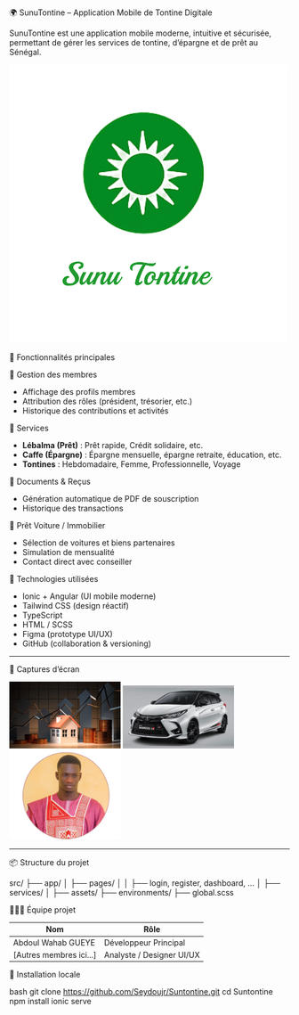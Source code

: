 🌍 SunuTontine – Application Mobile de Tontine Digitale

SunuTontine est une application mobile moderne, intuitive et sécurisée, permettant de gérer les services de tontine, d’épargne et de prêt au Sénégal.

![SunuTontine](src/assets/logo.png)

 🚀 Fonctionnalités principales

👥 Gestion des membres
- Affichage des profils membres
- Attribution des rôles (président, trésorier, etc.)
- Historique des contributions et activités

 💼 Services
- **Lébalma (Prêt)** : Prêt rapide, Crédit solidaire, etc.
- **Caffe (Épargne)** : Épargne mensuelle, épargne retraite, éducation, etc.
- **Tontines** : Hebdomadaire, Femme, Professionnelle, Voyage

 📄 Documents & Reçus
- Génération automatique de PDF de souscription
- Historique des transactions

 📍 Prêt Voiture / Immobilier
- Sélection de voitures et biens partenaires
- Simulation de mensualité
- Contact direct avec conseiller



 🧩 Technologies utilisées

- Ionic + Angular (UI mobile moderne)
- Tailwind CSS (design réactif)
- TypeScript
- HTML / SCSS
- Figma (prototype UI/UX)
- GitHub (collaboration & versioning)

---

 📱 Captures d’écran

<img src="src/assets/img/immobilier-banner.jpg" width="200" /> <img src="src/assets/voitures/yaris.jpg" width="200" /> <img src="src/assets/members/fatou.jpg" width="200" />

---

 📦 Structure du projet

src/
├── app/
│ ├── pages/
│ │ ├── login, register, dashboard, ...
│ ├── services/
│ ├── assets/
├── environments/
├── global.scss

 👨🏾‍💻 Équipe projet

| Nom                      | Rôle                     |
|--------------------------|--------------------------|
| Abdoul Wahab GUEYE       | Développeur Principal     |
| [Autres membres ici...]  | Analyste / Designer UI/UX|


 💾 Installation locale

bash
git clone https://github.com/Seydoujr/Suntontine.git
cd Suntontine
npm install
ionic serve


